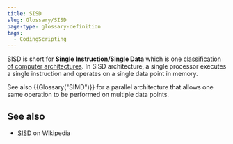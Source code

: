 ```yaml
---
title: SISD
slug: Glossary/SISD
page-type: glossary-definition
tags:
  - CodingScripting
---
```


SISD is short for **Single Instruction/Single Data** which is one [classification of computer architectures](https://en.wikipedia.org/wiki/Flynn%27s_taxonomy). In SISD architecture, a single processor executes a single instruction and operates on a single data point in memory.

See also {{Glossary("SIMD")}} for a parallel architecture that allows one same operation to be performed on multiple data points.

## See also

- [SISD](https://en.wikipedia.org/wiki/SISD) on Wikipedia
